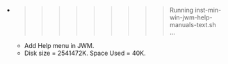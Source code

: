 * >>>>>>>>> Running inst-min-win-jwm-help-manuals-text.sh ...
  * Add Help menu in JWM.
  * Disk size = 2541472K. Space Used = 40K.
